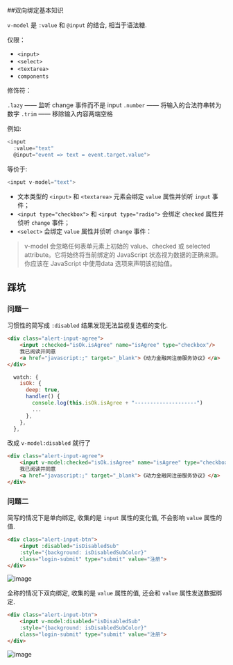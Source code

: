 ##双向绑定基本知识

`v-model` 是 `:value` 和 `@input` 的结合, 相当于语法糖.

仅限：

- `<input>`
- `<select>`
- `<textarea>`
- `components`

修饰符：

`.lazy` —— 监听 change 事件而不是 input
`.number` —— 将输入的合法符串转为数字
`.trim` —— 移除输入内容两端空格

例如:

```js
<input
  :value="text"
  @input="event => text = event.target.value">
```

等价于:

```js
<input v-model="text">
```

- 文本类型的 `<input>` 和 `<textarea>` 元素会绑定 `value` 属性并侦听 `input` 事件；
- `<input type="checkbox">` 和 `<input type="radio">` 会绑定 `checked` 属性并侦听 `change` 事件；
- `<select>` 会绑定 `value` 属性并侦听 `change` 事件：

> v-model 会忽略任何表单元素上初始的 value、checked 或 selected attribute。它将始终将当前绑定的 JavaScript 状态视为数据的正确来源。你应该在 JavaScript 中使用data 选项来声明该初始值。

## 踩坑

### 问题一

习惯性的简写成 `:disabled` 结果发现无法监视复选框的变化.

```html
<div class="alert-input-agree">
	<input :checked="isOk.isAgree" name="isAgree" type="checkbox"/>
	我已阅读并同意
	<a href="javascript:;" target="_blank">《动力金融网注册服务协议》</a>
</div>
```

```js
  watch: {
    isOk: {
      deep: true,
      handler() {
        console.log(this.isOk.isAgree + "--------------------")
		...
      },
    },
  },
```

改成 `v-model:disabled` 就行了

```html
<div class="alert-input-agree">
	<input v-model:checked="isOk.isAgree" name="isAgree" type="checkbox"/>
	我已阅读并同意
	<a href="javascript:;" target="_blank">《动力金融网注册服务协议》</a>
</div>
```

### 问题二

简写的情况下是单向绑定, 收集的是 `input` 属性的变化值, 不会影响 `value` 属性的值.

```html
<div class="alert-input-btn">
	<input :disabled="isDisabledSub"
	:style="{background: isDisabledSubColor}"
	class="login-submit" type="submit" value="注册">
</div>
```

![image](https://img2022.cnblogs.com/blog/2451333/202210/2451333-20221020200557974-1187078830.png)

全称的情况下双向绑定, 收集的是 `value` 属性的值, 还会和 `value` 属性发送数据绑定.

```html
<div class="alert-input-btn">
	<input v-model:disabled="isDisabledSub"
	:style="{background: isDisabledSubColor}"
	class="login-submit" type="submit" value="注册">
</div>
```

![image](https://img2022.cnblogs.com/blog/2451333/202210/2451333-20221020200647700-821433387.png)
